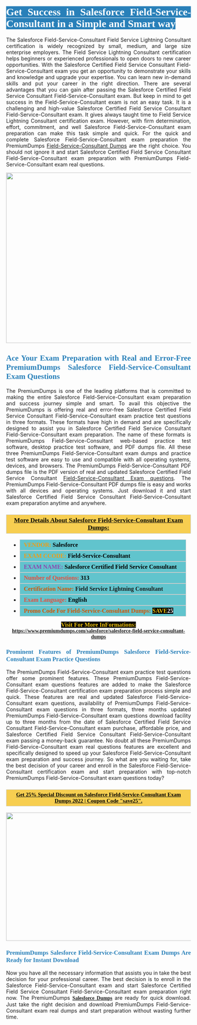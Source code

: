 <h1 style="text-align: justify;"><span style="color:#ffffff;"><span style="font-family:Georgia,serif;"><strong><span style="background-color:#2980b9;">Get Success in Salesforce Field-Service-Consultant in a Simple and Smart way</span></strong></span></span></h1>

<p style="text-align: justify;">The Salesforce Field-Service-Consultant Field Service Lightning Consultant certification is widely recognized by small, medium, and large size enterprise employers. The Field Service Lightning Consultant certification helps beginners or experienced professionals to open doors to new career opportunities. With the Salesforce Certified Field Service Consultant Field-Service-Consultant exam you get an opportunity to demonstrate your skills and knowledge and upgrade your expertise. You can learn new in-demand skills and put your career in the right direction. There are several advantages that you can gain after passing the Salesforce Certified Field Service Consultant Field-Service-Consultant exam. But keep in mind to get success in the Field-Service-Consultant exam is not an easy task. It is a challenging and high-value Salesforce Certified Field Service Consultant Field-Service-Consultant exam. It gives always taught time to Field Service Lightning Consultant certification exam. However, with firm determination, effort, commitment, and well Salesforce Field-Service-Consultant exam preparation can make this task simple and quick. For the quick and complete Salesforce Field-Service-Consultant exam preparation the PremiumDumps <a href="https://www.premiumdumps.com/salesforce/salesforce-field-service-consultant-dumps">Field-Service-Consultant Dumps</a> are the right choice. You should not ignore it and start Salesforce Certified Field Service Consultant Field-Service-Consultant exam preparation with PremiumDumps Field-Service-Consultant exam real questions.</p>

<p style="text-align: center;"><a href="https://www.premiumdumps.com/salesforce/salesforce-field-service-consultant-dumps"><img alt="" src="https://i.imgur.com/KJGzbJ2.jpeg" style="width: 700px; height: 465px;" /></a></p>

<h2 style="text-align: justify;"><span style="color:#2980b9;"><span style="font-family:Georgia,serif;"><strong>Ace Your Exam Preparation with Real and Error-Free PremiumDumps Salesforce Field-Service-Consultant Exam Questions</strong></span></span></h2>

<p style="text-align: justify;">The PremiumDumps is one of the leading platforms that is committed to making the entire Salesforce Field-Service-Consultant exam preparation and success journey simple and smart. To avail this objective the PremiumDumps is offering real and error-free Salesforce Certified Field Service Consultant Field-Service-Consultant exam practice test questions in three formats. These formats have high in demand and are specifically designed to assist you in Salesforce Certified Field Service Consultant Field-Service-Consultant exam preparation. The name of these formats is PremiumDumps Field-Service-Consultant web-based practice test software, desktop practice test software, and PDF dumps file. All these three PremiumDumps Field-Service-Consultant exam dumps and practice test software are easy to use and compatible with all operating systems, devices, and browsers. The PremiumDumps Field-Service-Consultant PDF dumps file is the PDF version of real and updated Salesforce Certified Field Service Consultant <a href="https://www.premiumdumps.com/salesforce/salesforce-field-service-consultant-dumps">Field-Service-Consultant Exam questions</a>. The PremiumDumps Field-Service-Consultant PDF dumps file is easy and works with all devices and operating systems. Just download it and start Salesforce Certified Field Service Consultant Field-Service-Consultant exam preparation anytime and anywhere.</p>

<h3 style="background: #f7ce50; border: 1px solid rgb(204, 204, 204); padding: 5px 10px; text-align: center;"><span style="font-family:Georgia,serif;"><u><u><span style="color:#000000;"><span style="font-size:11pt"><span style="line-height:normal"><b><span style="font-size:13.0pt"><span cambria="">More Details About Salesforce Field-Service-Consultant Exam Dumps:</span></span></b></span></span></span></u></u></span></h3>

<ul>
	<li style="margin:0cm 10pt">
	<div style="background:#61c4cd; border: 1px solid rgb(204, 204, 204); padding: 5px 10px; text-align: justify;"><span style="font-family:Georgia,serif;"><span style="font-size:11pt"><span style="line-height:normal"><b><span style="font-size:12.0pt"><span new="" roman="" times=""><span style="color:#f39c12;">VENDOR:</span> <span style="color:#000000;">Salesforce</span></span></span></b></span></span></span></div>
	</li>
	<li style="margin:0cm 10pt">
	<div style="background: #61c4cd; border: 1px solid rgb(204, 204, 204); padding: 5px 10px; text-align: justify;"><span style="font-family:Georgia,serif;"><span style="font-size:11pt"><span style="line-height:normal"><b><span style="font-size:12.0pt"><span new="" roman="" times=""><span style="color:#f39c12;">EXAM CCODE:</span> <span style="color:#000000;">Field-Service-Consultant</span></span></span></b></span></span></span></div>
	</li>
	<li style="margin:0cm 10pt">
	<div style="background: #61c4cd; border: 1px solid rgb(204, 204, 204); padding: 5px 10px; text-align: justify;"><span style="font-family:Georgia,serif;"><span style="font-size:11pt"><span style="line-height:normal"><b><span style="font-size:12.0pt"><span new="" roman="" times=""><span style="color:#8e44ad;">EXAM NAME:</span> <span style="color:#000000;">Salesforce Certified Field Service Consultant</span></span></span></b></span></span></span></div>
	</li>
	<li style="margin:0cm 10pt">
	<div style="background: #61c4cd; border: 1px solid rgb(204, 204, 204); padding: 5px 10px;"><span style="font-family:Georgia,serif;"><span style="font-size:11pt"><span style="line-height:normal"><b><span style="font-size:12.0pt"><span new="" roman="" times=""><span style="color:#e74c3c;">Number of Questions:</span><span style="color:#000000;"><span style="color:#f1c40f;"> </span>313</span></span></span></b></span></span></span></div>
	</li>
	<li style="margin:0cm 10pt">
	<div style="background: #61c4cd; border: 1px solid rgb(204, 204, 204); padding: 5px 10px; text-align: justify;"><span style="font-family:Georgia,serif;"><span style="font-size:11pt"><span style="line-height:normal"><b><span style="font-size:12.0pt"><span new="" roman="" times=""><span style="color:#d35400;">Certification Name:</span> Field Service Lightning Consultant</span></span></b></span></span></span></div>
	</li>
	<li style="margin:0cm 10pt">
	<div style="background: #61c4cd; border: 1px solid rgb(204, 204, 204); padding: 5px 10px; text-align: justify;"><span style="font-family:Georgia,serif;"><span style="font-size:11pt"><span style="line-height:normal"><b><span style="font-size:12.0pt"><span new="" roman="" times=""><span style="color:#e74c3c;">Exam Language:</span> <span style="color:#000000;">English</span></span></span></b></span></span></span></div>
	</li>
	<li style="margin:0cm 10pt">
	<div style="background: #61c4cd; border: 1px solid rgb(204, 204, 204); padding: 5px 10px;"><span style="font-family:Georgia,serif;"><span style="font-size:11pt"><span style="line-height:normal"><b><span style="font-size:12.0pt"><span new="" roman="" times=""><span style="color:#d35400;">Promo Code For Field-Service-Consultant Dumps:</span><span style="color:#f1c40f;"> <span style="background-color:#000000;">SAVE</span></span><span style="color:#ffffff;"><span style="background-color:#000000;">25</span></span></span></span></b></span></span></span></div>
	</li>
</ul>

<p style="text-align: center;"><span style="font-family:Georgia,serif;"><strong><span style="font-size:16px;"><span style="color:#f1c40f;"><span style="background-color:#000000;">Visit For More InFormations:</span></span></span> <a href="https://www.premiumdumps.com/salesforce/salesforce-field-service-consultant-dumps">https://www.premiumdumps.com/salesforce/salesforce-field-service-consultant-dumps</a></strong></span></p>

<h3 style="text-align: justify;"><span style="color:#2980b9;"><span style="font-family:Georgia,serif;"><strong><strong><strong>Prominent Features of PremiumDumps Salesforce Field-Service-Consultant Exam Practice Questions</strong></strong></strong></span></span></h3>

<p style="text-align: justify;">The PremiumDumps Field-Service-Consultant exam practice test questions offer some prominent features. These PremiumDumps Field-Service-Consultant exam questions features are added to make the Salesforce Field-Service-Consultant certification exam preparation process simple and quick. These features are real and updated Salesforce Field-Service-Consultant exam questions, availability of PremiumDumps Field-Service-Consultant exam questions in three formats, three months updated PremiumDumps Field-Service-Consultant exam questions download facility up to three months from the date of Salesforce Certified Field Service Consultant Field-Service-Consultant exam purchase, affordable price, and Salesforce Certified Field Service Consultant Field-Service-Consultant exam passing a money-back guarantee. No doubt all these PremiumDumps Field-Service-Consultant exam real questions features are excellent and specifically designed to speed up your Salesforce Field-Service-Consultant exam preparation and success journey. So what are you waiting for, take the best decision of your career and enroll in the Salesforce Field-Service-Consultant certification exam and start preparation with top-notch PremiumDumps Field-Service-Consultant exam questions today?</p>

<h3 style="background: rgb(247, 206, 80); border: 1px solid rgb(204, 204, 204); padding: 5px 10px; text-align: center;"><span style="font-family:Georgia,serif;"><u><span style="color:#000000;"><span style="font-size:11pt;"><span style="line-height:normal;"><b><span cambria="">Get 25% Special Discount on Salesforce Field-Service-Consultant Exam Dumps 2022 | Coupon Code "save25".</span></b></span></span></span></u></span></h3>

<p style="text-align: center;"><strong><strong><a href="https://www.premiumdumps.com/salesforce/salesforce-field-service-consultant-dumps"><img alt="" src="https://i.imgur.com/F18GQwv.jpeg" style="width: 700px; height: 350px;" /></a></strong></strong></p>

<h3 style="text-align: justify;"><strong><span style="color:#2980b9;"><span style="font-family:Georgia,serif;"><strong><strong><strong>PremiumDumps Salesforce Field-Service-Consultant Exam Dumps Are Ready for Instant Download</strong></strong></strong></span></span></strong></h3>

<p style="text-align: justify;">Now you have all the necessary information that assists you in take the best decision for your professional career. The best decision is to enroll in the Salesforce Field-Service-Consultant exam and start Salesforce Certified Field Service Consultant Field-Service-Consultant exam preparation right now. The PremiumDumps <span style="font-family:Georgia,serif;"><strong><a href="https://www.premiumdumps.com/salesforce-exam-dumps">Salesforce Dumps</a></strong></span> are ready for quick download. Just take the right decision and download PremiumDumps Field-Service-Consultant exam real dumps and start preparation without wasting further time.</p>
